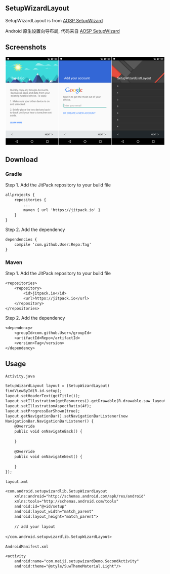 ## SetupWizardLayout

SetupWizardLayout is from [AOSP SetupWizard](https://android.googlesource.com/platform/frameworks/opt/setupwizard/)

Android 原生设置向导布局, 代码来自 [AOSP SetupWizard](https://android.googlesource.com/platform/frameworks/opt/setupwizard/)

## Screenshots
![](art/img.png)

## Download

### Gradle

Step 1. Add the JitPack repository to your build file
```
allprojects {
    repositories {
        ...
        maven { url 'https://jitpack.io' }
    }
}
```
Step 2. Add the dependency
```
dependencies {
    compile 'com.github.User:Repo:Tag'
}
```

### Maven
Step 1. Add the JitPack repository to your build file
```
<repositories>
    <repository>
        <id>jitpack.io</id>
        <url>https://jitpack.io</url>
    </repository>
</repositories>
```
Step 2. Add the dependency
```
<dependency>
    <groupId>com.github.User</groupId>
    <artifactId>Repo</artifactId>
    <version>Tag</version>
</dependency>
```

## Usage

`Activity.java`  
```
SetupWizardLayout layout = (SetupWizardLayout) findViewById(R.id.setup);
layout.setHeaderText(getTitle());
layout.setIllustration(getResources().getDrawable(R.drawable.suw_layout_background));
layout.setIllustrationAspectRatio(4f);
layout.setProgressBarShown(true);
layout.getNavigationBar().setNavigationBarListener(new NavigationBar.NavigationBarListener() {
    @Override
    public void onNavigateBack() {
        
    }

    @Override
    public void onNavigateNext() {
        
    }
});
```

`layout.xml`  
```
<com.android.setupwizardlib.SetupWizardLayout
    xmlns:android="http://schemas.android.com/apk/res/android"
    xmlns:tools="http://schemas.android.com/tools"
    android:id="@+id/setup"
    android:layout_width="match_parent"
    android:layout_height="match_parent">
    
    // add your layout

</com.android.setupwizardlib.SetupWizardLayout>
```

`AndroidManifest.xml`
```
<activity
    android:name="com.meiji.setupwizardDemo.SecondActivity"
    android:theme="@style/SuwThemeMaterial.Light"/>
```